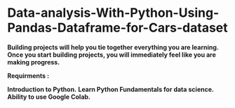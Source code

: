 # Data-analysis-With-Python-Using-Pandas-Dataframe-for-Cars-dataset

**Building projects will help you tie together everything you are learning. Once you start building projects, you will immediately feel like you are making progress.**

**Requirments :** 

**Introduction to Python.**
**Learn Python Fundamentals for data science.**
**Ability to use Google Colab.**
